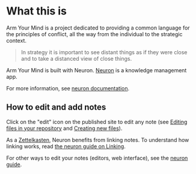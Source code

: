 # What this is

Arm Your Mind is a project dedicated to providing a common language for the principles of conflict, all the way from the individual to the strategic context.

> In strategy it is important to see distant things as if they were close and to take a distanced view of close things.

Arm Your Mind is built with Neuron. [Neuron] is a knowledge management app.

For more information, see [neuron documentation][neuron].

## How to edit and add notes

Click on the "edit" icon on the published site to edit any note (see [Editing files in your repository](https://help.github.com/en/github/managing-files-in-a-repository/editing-files-in-your-repository) and [Creating new files](https://help.github.com/en/github/managing-files-in-a-repository/creating-new-files)).

As a [Zettelkasten](https://en.wikipedia.org/wiki/Zettelkasten), Neuron benefits from linking notes. To understand how linking works, read [the neuron guide on Linking][linking].

For other ways to edit your notes (editors, web interface), see the [neuron guide][create].

[neuron]: https://neuron.zettel.page/
[examples]: https://neuron.zettel.page/examples.html
[linking]: https://neuron.zettel.page/linking.html
[create]: https://neuron.zettel.page/create.html
